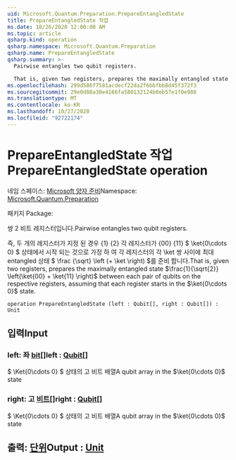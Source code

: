 ```yaml
---
uid: Microsoft.Quantum.Preparation.PrepareEntangledState
title: PrepareEntangledState 작업
ms.date: 10/26/2020 12:00:00 AM
ms.topic: article
qsharp.kind: operation
qsharp.namespace: Microsoft.Quantum.Preparation
qsharp.name: PrepareEntangledState
qsharp.summary: >-
  Pairwise entangles two qubit registers.

  That is, given two registers, prepares the maximally entangled state $\frac{1}{\sqrt{2}} \left(\ket{00} + \ket{11} \right)$ between each pair of qubits on the respective registers, assuming that each register starts in the $\ket{0\cdots 0}$ state.
ms.openlocfilehash: 299d586f7581acdecf22da2f6bbfbb8d45f372f3
ms.sourcegitcommit: 29e0d88a30e4166fa580132124b0eb57e1f0e986
ms.translationtype: MT
ms.contentlocale: ko-KR
ms.lasthandoff: 10/27/2020
ms.locfileid: "92722174"
---
```

# <a name="prepareentangledstate-operation"></a><span data-ttu-id="add74-102">PrepareEntangledState 작업</span><span class="sxs-lookup"><span data-stu-id="add74-102">PrepareEntangledState operation</span></span>

<span data-ttu-id="add74-103">네임 스페이스: [Microsoft 양자 준비](xref:Microsoft.Quantum.Preparation)</span><span class="sxs-lookup"><span data-stu-id="add74-103">Namespace: [Microsoft.Quantum.Preparation](xref:Microsoft.Quantum.Preparation)</span></span>

<span data-ttu-id="add74-104">패키지 [](https://nuget.org/packages/)</span><span class="sxs-lookup"><span data-stu-id="add74-104">Package: [](https://nuget.org/packages/)</span></span>


<span data-ttu-id="add74-105">쌍 2 비트 레지스터입니다.</span><span class="sxs-lookup"><span data-stu-id="add74-105">Pairwise entangles two qubit registers.</span></span>

<span data-ttu-id="add74-106">즉, 두 개의 레지스터가 지정 된 경우 {1} {2} 각 레지스터가 {00} {11} $ \ket{0\cdots 0} $ 상태에서 시작 되는 것으로 가정 하 여 각 레지스터의 각 \ket 쌍 사이에 최대 entangled 상태 $ \frac {\sqrt} \left (+ \ket \right) $를 준비 합니다.</span><span class="sxs-lookup"><span data-stu-id="add74-106">That is, given two registers, prepares the maximally entangled state $\frac{1}{\sqrt{2}} \left(\ket{00} + \ket{11} \right)$ between each pair of qubits on the respective registers, assuming that each register starts in the $\ket{0\cdots 0}$ state.</span></span>

```qsharp
operation PrepareEntangledState (left : Qubit[], right : Qubit[]) : Unit
```


## <a name="input"></a><span data-ttu-id="add74-107">입력</span><span class="sxs-lookup"><span data-stu-id="add74-107">Input</span></span>

### <a name="left--qubit"></a><span data-ttu-id="add74-108">left: 좌 [bit](xref:microsoft.quantum.lang-ref.qubit)[]</span><span class="sxs-lookup"><span data-stu-id="add74-108">left : [Qubit](xref:microsoft.quantum.lang-ref.qubit)[]</span></span>

<span data-ttu-id="add74-109">$ \Ket{0\cdots 0} $ 상태의 고 비트 배열</span><span class="sxs-lookup"><span data-stu-id="add74-109">A qubit array in the $\ket{0\cdots 0}$ state</span></span>


### <a name="right--qubit"></a><span data-ttu-id="add74-110">right: 고 [비트](xref:microsoft.quantum.lang-ref.qubit)[]</span><span class="sxs-lookup"><span data-stu-id="add74-110">right : [Qubit](xref:microsoft.quantum.lang-ref.qubit)[]</span></span>

<span data-ttu-id="add74-111">$ \Ket{0\cdots 0} $ 상태의 고 비트 배열</span><span class="sxs-lookup"><span data-stu-id="add74-111">A qubit array in the $\ket{0\cdots 0}$ state</span></span>



## <a name="output--unit"></a><span data-ttu-id="add74-112">출력: [단위](xref:microsoft.quantum.lang-ref.unit)</span><span class="sxs-lookup"><span data-stu-id="add74-112">Output : [Unit](xref:microsoft.quantum.lang-ref.unit)</span></span>


